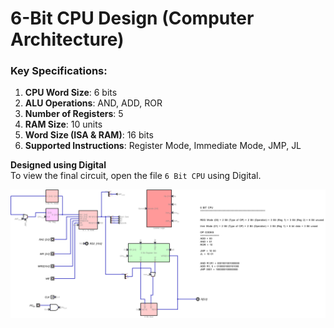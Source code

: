 # 6-Bit CPU Design (Computer Architecture)

### Key Specifications:
1. **CPU Word Size**: 6 bits
2. **ALU Operations**: AND, ADD, ROR
3. **Number of Registers**: 5
4. **RAM Size**: 10 units
5. **Word Size (ISA & RAM)**: 16 bits
6. **Supported Instructions**: Register Mode, Immediate Mode, JMP, JL

**Designed using Digital** \
To view the final circuit, open the file `6 Bit CPU` using Digital.

![6 Bit CPU](Circuit%20Blocks%20pics/6%20Bit%20CPU.png)

